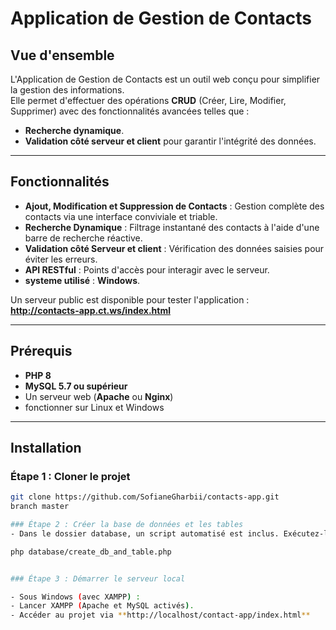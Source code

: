 # Application de Gestion de Contacts

## Vue d'ensemble
L'Application de Gestion de Contacts est un outil web conçu pour simplifier la gestion des informations.  
Elle permet d'effectuer des opérations **CRUD** (Créer, Lire, Modifier, Supprimer) avec des fonctionnalités avancées telles que :  
- **Recherche dynamique**.  
- **Validation côté serveur et client** pour garantir l'intégrité des données.  

---

## Fonctionnalités
- **Ajout, Modification et Suppression de Contacts** : Gestion complète des contacts via une interface conviviale et triable.  
- **Recherche Dynamique** : Filtrage instantané des contacts à l'aide d'une barre de recherche réactive.  
- **Validation côté Serveur et client** : Vérification des données saisies pour éviter les erreurs.  
- **API RESTful** : Points d'accès pour interagir avec le serveur.  
- **systeme utilisé** : **Windows**.  

Un serveur public est disponible pour tester l'application :  
**http://contacts-app.ct.ws/index.html**

---

## Prérequis
- **PHP 8**  
- **MySQL 5.7 ou supérieur**  
- Un serveur web (**Apache** ou **Nginx**)
- fonctionner sur Linux et Windows

---

## Installation

### Étape 1 : Cloner le projet
```bash
git clone https://github.com/SofianeGharbii/contacts-app.git
branch master

### Étape 2 : Créer la base de données et les tables
- Dans le dossier database, un script automatisé est inclus. Exécutez-le pour configurer la base de données et table contacts :

php database/create_db_and_table.php


### Étape 3 : Démarrer le serveur local

- Sous Windows (avec XAMPP) :
- Lancer XAMPP (Apache et MySQL activés).
- Accéder au projet via **http://localhost/contact-app/index.html**

